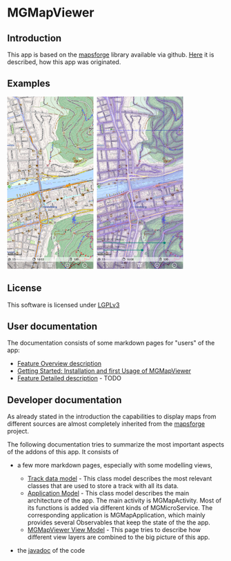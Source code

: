 # MGMapViewer

## Introduction
This app is based on the [mapsforge](https://github.com/mapsforge/mapsforge) library available via github. 
[Here](./docs/History.md) it is described, how this app was originated.

## Examples
<img src="./docs/Features/MainMapFeatures/mapsforge_map.png" width="200" />&nbsp; 
<img src="./docs/Features/MainMapFeatures/multi_map1.png" width="200" />


## License 
This software is licensed under [LGPLv3](./LICENSE)


## User documentation
The documentation consists of some markdown pages for "users" of the app:
- [Feature Overview description](./docs/FeatureOverview.md)  
- [Getting Started: Installation and first Usage of MGMapViewer](./docs/GettingStartedUsage.md)  
- [Feature Detailed description](./docs/FeatureDetails.md) - TODO 


## Developer documentation
As already stated in the introduction the capabilities to display maps from different sources are almost completely 
inherited from the  [mapsforge](https://github.com/mapsforge/mapsforge) project. 

The following documentation tries to summarize the most important aspects of the addons of this app.
It consists of
- a few more markdown pages, especially with some modelling views,
  - [Track data model](./docs/Model.md) - This class model describes the most relevant classes that are used to store
  a track with all its data.
  - [Application Model](./docs/MGMapViewer.md) - This class model describes the main architecture of the app. 
  The main activity is MGMapActivity. Most of its functions is added via different kinds of MGMicroService. The
  corresponding application is MGMapApplication, which mainly provides several Observables that keep the state 
  of the the app. 
  - [MGMapViewer View Model](./docs/images/MGMapViewer_ViewModel.PNG) - This page tries to describe how different view layers are 
  combined to the big picture of this app. 
  
  
-  the [javadoc](./docs/javadoc/index.html) of the code


